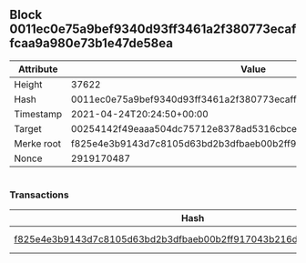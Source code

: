 ## Block 0011ec0e75a9bef9340d93ff3461a2f380773ecaffcaa9a980e73b1e47de58ea

Attribute | Value
--- | ---
Height | 37622
Hash | 0011ec0e75a9bef9340d93ff3461a2f380773ecaffcaa9a980e73b1e47de58ea
Timestamp | 2021-04-24T20:24:50+00:00
Target | 00254142f49eaaa504dc75712e8378ad5316cbcead634704b3734b6271167cc4
Merke root | f825e4e3b9143d7c8105d63bd2b3dfbaeb00b2ff917043b216db0d1ec412d27c
Nonce | 2919170487

```

```

### Transactions

Hash | Amount
--- | ---
[f825e4e3b9143d7c8105d63bd2b3dfbaeb00b2ff917043b216db0d1ec412d27c](f825e4e3b9143d7c8105d63bd2b3dfbaeb00b2ff917043b216db0d1ec412d27c.md) | 10.00000000 SKEPTI 
